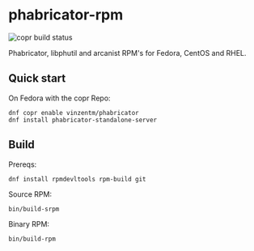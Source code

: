 
# phabricator-rpm

![copr build status](https://copr.fedorainfracloud.org/coprs/vinzentm/phabricator/package/phabricator/status_image/last_build.png)

Phabricator, libphutil and arcanist RPM's for Fedora, CentOS and RHEL.

## Quick start

On Fedora with the copr Repo:

```
dnf copr enable vinzentm/phabricator 
dnf install phabricator-standalone-server
```

## Build

Prereqs:

```
dnf install rpmdevltools rpm-build git
```

Source RPM:

```
bin/build-srpm
```

Binary RPM:

```
bin/build-rpm
```
